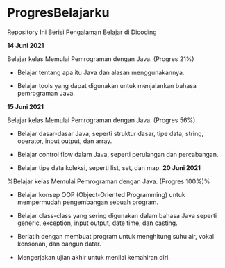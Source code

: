 # ProgresBelajarku
Repository Ini Berisi Pengalaman Belajar di Dicoding


**14 Juni 2021**  

Belajar kelas Memulai Pemrograman dengan Java. (Progres 21%)

  * Belajar tentang apa itu Java dan alasan menggunakannya.

  * Belajar tools yang dapat digunakan untuk menjalankan bahasa pemrograman Java.


**15 Juni 2021**  

Belajar kelas Memulai Pemrograman dengan Java. (Progres 56%)

  * Belajar dasar-dasar Java, seperti struktur dasar, tipe data, string, operator, input output, dan array.

  * Belajar control flow dalam Java, seperti perulangan dan percabangan.

  * Belajar tipe data koleksi, seperti list, set, dan map.
**20 Juni 2021**  

%Belajar kelas Memulai Pemrograman dengan Java. (Progres 100%)%

  * Belajar konsep OOP (Object-Oriented Programming) untuk mempermudah pengembangan sebuah program.

  * Belajar class-class yang sering digunakan dalam bahasa Java seperti generic, exception, input output, date time, dan casting. 

  * Berlatih dengan membuat program untuk menghitung suhu air, vokal konsonan, dan bangun datar. 

  * Mengerjakan ujian akhir untuk menilai kemahiran diri.

